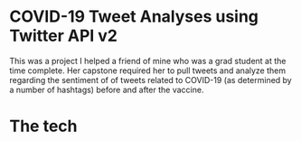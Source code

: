 # COVID-19 Tweet Analyses using Twitter API v2

This was a project I helped a friend of mine who was a grad student at the time complete. Her capstone required her to pull tweets and analyze them regarding the sentiment of of tweets related to COVID-19 (as determined by a number of hashtags) before and after the vaccine.

# The tech
